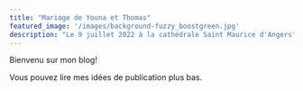 ```yaml
---
title: "Mariage de Youna et Thomas"
featured_image: '/images/background-fuzzy_boostgreen.jpg'
description: "Le 9 juillet 2022 à la cathédrale Saint Maurice d'Angers"
---
```

Bienvenu sur mon blog!

Vous pouvez lire mes idées de publication plus bas.
